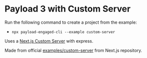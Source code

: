 # Payload 3 with Custom Server

Run the following command to create a project from the example:

- `npx payload-engaged-cli --example custom-server`

Uses a [Next.js Custom Server](https://nextjs.org/docs/pages/building-your-application/configuring/custom-server) with express.

Made from official [examples/custom-server](https://github.com/vercel/next.js/tree/canary/examples/custom-server) from Next.js repository.
